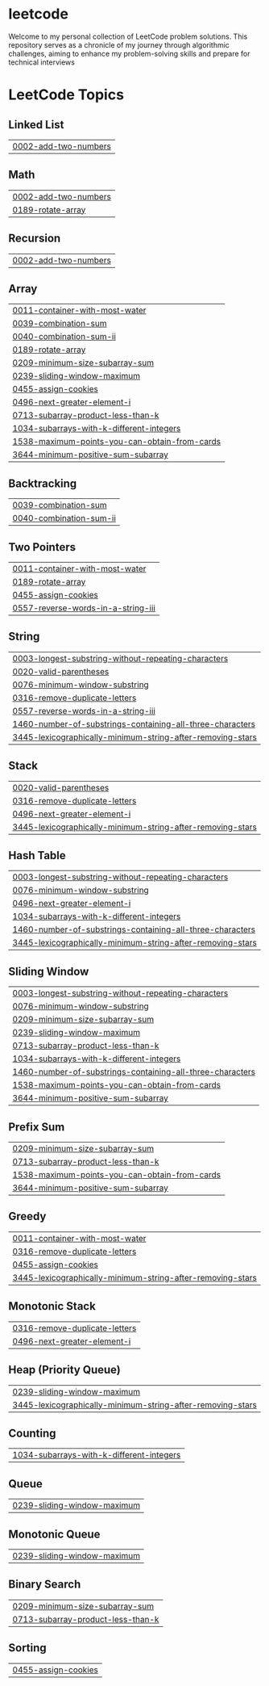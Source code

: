 # leetcode
Welcome to my personal collection of LeetCode problem solutions. This repository serves as a chronicle of my journey through algorithmic challenges, aiming to enhance my problem-solving skills and prepare for technical interviews

<!---LeetCode Topics Start-->
# LeetCode Topics
## Linked List
|  |
| ------- |
| [0002-add-two-numbers](https://github.com/Kumarswamimulluri/leetcode/tree/master/0002-add-two-numbers) |
## Math
|  |
| ------- |
| [0002-add-two-numbers](https://github.com/Kumarswamimulluri/leetcode/tree/master/0002-add-two-numbers) |
| [0189-rotate-array](https://github.com/Kumarswamimulluri/leetcode/tree/master/0189-rotate-array) |
## Recursion
|  |
| ------- |
| [0002-add-two-numbers](https://github.com/Kumarswamimulluri/leetcode/tree/master/0002-add-two-numbers) |
## Array
|  |
| ------- |
| [0011-container-with-most-water](https://github.com/Kumarswamimulluri/leetcode/tree/master/0011-container-with-most-water) |
| [0039-combination-sum](https://github.com/Kumarswamimulluri/leetcode/tree/master/0039-combination-sum) |
| [0040-combination-sum-ii](https://github.com/Kumarswamimulluri/leetcode/tree/master/0040-combination-sum-ii) |
| [0189-rotate-array](https://github.com/Kumarswamimulluri/leetcode/tree/master/0189-rotate-array) |
| [0209-minimum-size-subarray-sum](https://github.com/Kumarswamimulluri/leetcode/tree/master/0209-minimum-size-subarray-sum) |
| [0239-sliding-window-maximum](https://github.com/Kumarswamimulluri/leetcode/tree/master/0239-sliding-window-maximum) |
| [0455-assign-cookies](https://github.com/Kumarswamimulluri/leetcode/tree/master/0455-assign-cookies) |
| [0496-next-greater-element-i](https://github.com/Kumarswamimulluri/leetcode/tree/master/0496-next-greater-element-i) |
| [0713-subarray-product-less-than-k](https://github.com/Kumarswamimulluri/leetcode/tree/master/0713-subarray-product-less-than-k) |
| [1034-subarrays-with-k-different-integers](https://github.com/Kumarswamimulluri/leetcode/tree/master/1034-subarrays-with-k-different-integers) |
| [1538-maximum-points-you-can-obtain-from-cards](https://github.com/Kumarswamimulluri/leetcode/tree/master/1538-maximum-points-you-can-obtain-from-cards) |
| [3644-minimum-positive-sum-subarray](https://github.com/Kumarswamimulluri/leetcode/tree/master/3644-minimum-positive-sum-subarray) |
## Backtracking
|  |
| ------- |
| [0039-combination-sum](https://github.com/Kumarswamimulluri/leetcode/tree/master/0039-combination-sum) |
| [0040-combination-sum-ii](https://github.com/Kumarswamimulluri/leetcode/tree/master/0040-combination-sum-ii) |
## Two Pointers
|  |
| ------- |
| [0011-container-with-most-water](https://github.com/Kumarswamimulluri/leetcode/tree/master/0011-container-with-most-water) |
| [0189-rotate-array](https://github.com/Kumarswamimulluri/leetcode/tree/master/0189-rotate-array) |
| [0455-assign-cookies](https://github.com/Kumarswamimulluri/leetcode/tree/master/0455-assign-cookies) |
| [0557-reverse-words-in-a-string-iii](https://github.com/Kumarswamimulluri/leetcode/tree/master/0557-reverse-words-in-a-string-iii) |
## String
|  |
| ------- |
| [0003-longest-substring-without-repeating-characters](https://github.com/Kumarswamimulluri/leetcode/tree/master/0003-longest-substring-without-repeating-characters) |
| [0020-valid-parentheses](https://github.com/Kumarswamimulluri/leetcode/tree/master/0020-valid-parentheses) |
| [0076-minimum-window-substring](https://github.com/Kumarswamimulluri/leetcode/tree/master/0076-minimum-window-substring) |
| [0316-remove-duplicate-letters](https://github.com/Kumarswamimulluri/leetcode/tree/master/0316-remove-duplicate-letters) |
| [0557-reverse-words-in-a-string-iii](https://github.com/Kumarswamimulluri/leetcode/tree/master/0557-reverse-words-in-a-string-iii) |
| [1460-number-of-substrings-containing-all-three-characters](https://github.com/Kumarswamimulluri/leetcode/tree/master/1460-number-of-substrings-containing-all-three-characters) |
| [3445-lexicographically-minimum-string-after-removing-stars](https://github.com/Kumarswamimulluri/leetcode/tree/master/3445-lexicographically-minimum-string-after-removing-stars) |
## Stack
|  |
| ------- |
| [0020-valid-parentheses](https://github.com/Kumarswamimulluri/leetcode/tree/master/0020-valid-parentheses) |
| [0316-remove-duplicate-letters](https://github.com/Kumarswamimulluri/leetcode/tree/master/0316-remove-duplicate-letters) |
| [0496-next-greater-element-i](https://github.com/Kumarswamimulluri/leetcode/tree/master/0496-next-greater-element-i) |
| [3445-lexicographically-minimum-string-after-removing-stars](https://github.com/Kumarswamimulluri/leetcode/tree/master/3445-lexicographically-minimum-string-after-removing-stars) |
## Hash Table
|  |
| ------- |
| [0003-longest-substring-without-repeating-characters](https://github.com/Kumarswamimulluri/leetcode/tree/master/0003-longest-substring-without-repeating-characters) |
| [0076-minimum-window-substring](https://github.com/Kumarswamimulluri/leetcode/tree/master/0076-minimum-window-substring) |
| [0496-next-greater-element-i](https://github.com/Kumarswamimulluri/leetcode/tree/master/0496-next-greater-element-i) |
| [1034-subarrays-with-k-different-integers](https://github.com/Kumarswamimulluri/leetcode/tree/master/1034-subarrays-with-k-different-integers) |
| [1460-number-of-substrings-containing-all-three-characters](https://github.com/Kumarswamimulluri/leetcode/tree/master/1460-number-of-substrings-containing-all-three-characters) |
| [3445-lexicographically-minimum-string-after-removing-stars](https://github.com/Kumarswamimulluri/leetcode/tree/master/3445-lexicographically-minimum-string-after-removing-stars) |
## Sliding Window
|  |
| ------- |
| [0003-longest-substring-without-repeating-characters](https://github.com/Kumarswamimulluri/leetcode/tree/master/0003-longest-substring-without-repeating-characters) |
| [0076-minimum-window-substring](https://github.com/Kumarswamimulluri/leetcode/tree/master/0076-minimum-window-substring) |
| [0209-minimum-size-subarray-sum](https://github.com/Kumarswamimulluri/leetcode/tree/master/0209-minimum-size-subarray-sum) |
| [0239-sliding-window-maximum](https://github.com/Kumarswamimulluri/leetcode/tree/master/0239-sliding-window-maximum) |
| [0713-subarray-product-less-than-k](https://github.com/Kumarswamimulluri/leetcode/tree/master/0713-subarray-product-less-than-k) |
| [1034-subarrays-with-k-different-integers](https://github.com/Kumarswamimulluri/leetcode/tree/master/1034-subarrays-with-k-different-integers) |
| [1460-number-of-substrings-containing-all-three-characters](https://github.com/Kumarswamimulluri/leetcode/tree/master/1460-number-of-substrings-containing-all-three-characters) |
| [1538-maximum-points-you-can-obtain-from-cards](https://github.com/Kumarswamimulluri/leetcode/tree/master/1538-maximum-points-you-can-obtain-from-cards) |
| [3644-minimum-positive-sum-subarray](https://github.com/Kumarswamimulluri/leetcode/tree/master/3644-minimum-positive-sum-subarray) |
## Prefix Sum
|  |
| ------- |
| [0209-minimum-size-subarray-sum](https://github.com/Kumarswamimulluri/leetcode/tree/master/0209-minimum-size-subarray-sum) |
| [0713-subarray-product-less-than-k](https://github.com/Kumarswamimulluri/leetcode/tree/master/0713-subarray-product-less-than-k) |
| [1538-maximum-points-you-can-obtain-from-cards](https://github.com/Kumarswamimulluri/leetcode/tree/master/1538-maximum-points-you-can-obtain-from-cards) |
| [3644-minimum-positive-sum-subarray](https://github.com/Kumarswamimulluri/leetcode/tree/master/3644-minimum-positive-sum-subarray) |
## Greedy
|  |
| ------- |
| [0011-container-with-most-water](https://github.com/Kumarswamimulluri/leetcode/tree/master/0011-container-with-most-water) |
| [0316-remove-duplicate-letters](https://github.com/Kumarswamimulluri/leetcode/tree/master/0316-remove-duplicate-letters) |
| [0455-assign-cookies](https://github.com/Kumarswamimulluri/leetcode/tree/master/0455-assign-cookies) |
| [3445-lexicographically-minimum-string-after-removing-stars](https://github.com/Kumarswamimulluri/leetcode/tree/master/3445-lexicographically-minimum-string-after-removing-stars) |
## Monotonic Stack
|  |
| ------- |
| [0316-remove-duplicate-letters](https://github.com/Kumarswamimulluri/leetcode/tree/master/0316-remove-duplicate-letters) |
| [0496-next-greater-element-i](https://github.com/Kumarswamimulluri/leetcode/tree/master/0496-next-greater-element-i) |
## Heap (Priority Queue)
|  |
| ------- |
| [0239-sliding-window-maximum](https://github.com/Kumarswamimulluri/leetcode/tree/master/0239-sliding-window-maximum) |
| [3445-lexicographically-minimum-string-after-removing-stars](https://github.com/Kumarswamimulluri/leetcode/tree/master/3445-lexicographically-minimum-string-after-removing-stars) |
## Counting
|  |
| ------- |
| [1034-subarrays-with-k-different-integers](https://github.com/Kumarswamimulluri/leetcode/tree/master/1034-subarrays-with-k-different-integers) |
## Queue
|  |
| ------- |
| [0239-sliding-window-maximum](https://github.com/Kumarswamimulluri/leetcode/tree/master/0239-sliding-window-maximum) |
## Monotonic Queue
|  |
| ------- |
| [0239-sliding-window-maximum](https://github.com/Kumarswamimulluri/leetcode/tree/master/0239-sliding-window-maximum) |
## Binary Search
|  |
| ------- |
| [0209-minimum-size-subarray-sum](https://github.com/Kumarswamimulluri/leetcode/tree/master/0209-minimum-size-subarray-sum) |
| [0713-subarray-product-less-than-k](https://github.com/Kumarswamimulluri/leetcode/tree/master/0713-subarray-product-less-than-k) |
## Sorting
|  |
| ------- |
| [0455-assign-cookies](https://github.com/Kumarswamimulluri/leetcode/tree/master/0455-assign-cookies) |
<!---LeetCode Topics End-->